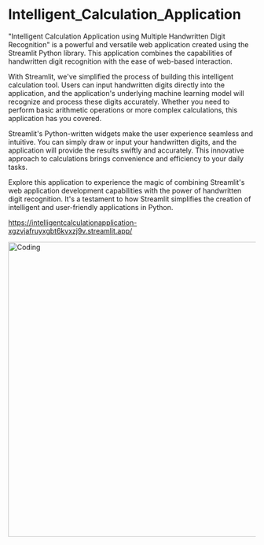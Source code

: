 # Intelligent_Calculation_Application
"Intelligent Calculation Application using Multiple Handwritten Digit Recognition" is a powerful and versatile web application created using the Streamlit Python library. This application combines the capabilities of handwritten digit recognition with the ease of web-based interaction.

With Streamlit, we've simplified the process of building this intelligent calculation tool. Users can input handwritten digits directly into the application, and the application's underlying machine learning model will recognize and process these digits accurately. Whether you need to perform basic arithmetic operations or more complex calculations, this application has you covered.

Streamlit's Python-written widgets make the user experience seamless and intuitive. You can simply draw or input your handwritten digits, and the application will provide the results swiftly and accurately. This innovative approach to calculations brings convenience and efficiency to your daily tasks.

Explore this application to experience the magic of combining Streamlit's web application development capabilities with the power of handwritten digit recognition. It's a testament to how Streamlit simplifies the creation of intelligent and user-friendly applications in Python.

https://intelligentcalculationapplication-xgzvjafruyxgbt6kvxzj9v.streamlit.app/

<img title="Data Analysis with Youtube API" alt="Coding" width="600" src="https://cdn.pic.in.th/file/picinth/Picture1c96f98e027c5adad.png">
